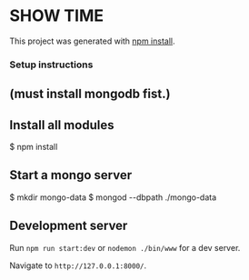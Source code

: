 # SHOW TIME

This project was generated with [npm install](https://docs.npmjs.com/cli/install).

### Setup instructions
## (must install mongodb fist.)

## Install all modules
$ npm install

## Start a mongo server
$ mkdir mongo-data
$ mongod --dbpath ./mongo-data


## Development server

Run `npm run start:dev` or `nodemon ./bin/www` for a dev server. 

Navigate to `http://127.0.0.1:8000/`.
